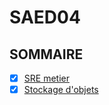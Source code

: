 # SAED04
## SOMMAIRE
- [x] [SRE metier](CR/sre-metier.md)
- [x] [Stockage d'objets](CR/stockage_objet.md) 

